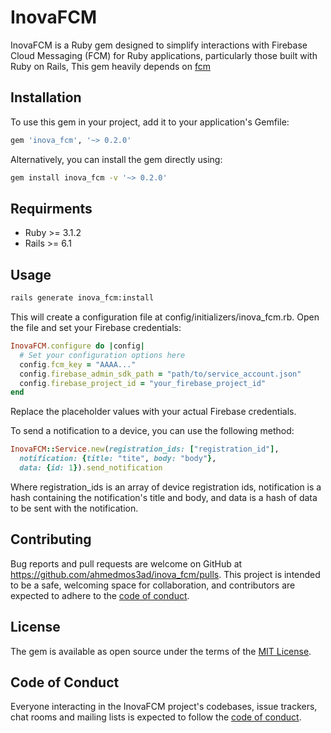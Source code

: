 # InovaFCM

InovaFCM is a Ruby gem designed to simplify interactions with Firebase Cloud Messaging (FCM) for Ruby applications, particularly those built with Ruby on Rails, This gem heavily depends on [fcm](https://github.com/decision-labs/fcm)

## Installation

To use this gem in your project, add it to your application's Gemfile:

```ruby
gem 'inova_fcm', '~> 0.2.0'
```

Alternatively, you can install the gem directly using:

```bash
gem install inova_fcm -v '~> 0.2.0'
```

## Requirments

- Ruby >= 3.1.2
- Rails >= 6.1

## Usage

```bash
rails generate inova_fcm:install
```

This will create a configuration file at config/initializers/inova_fcm.rb. Open the file and set your Firebase credentials:

```ruby
InovaFCM.configure do |config|
  # Set your configuration options here
  config.fcm_key = "AAAA..."
  config.firebase_admin_sdk_path = "path/to/service_account.json"
  config.firebase_project_id = "your_firebase_project_id"
end
```

Replace the placeholder values with your actual Firebase credentials.

To send a notification to a device, you can use the following method:

```ruby
InovaFCM::Service.new(registration_ids: ["registration_id"],
  notification: {title: "tite", body: "body"},
  data: {id: 1}).send_notification
```

Where registration_ids is an array of device registration ids, notification is a hash containing the notification's title and body, and data is a hash of data to be sent with the notification.

## Contributing

Bug reports and pull requests are welcome on GitHub at <https://github.com/ahmedmos3ad/inova_fcm/pulls>. This project is intended to be a safe, welcoming space for collaboration, and contributors are expected to adhere to the [code of conduct](https://github.com/ahmedmos3ad/inova_fcm/blob/master/CODE_OF_CONDUCT.md).

## License

The gem is available as open source under the terms of the [MIT License](https://opensource.org/licenses/MIT).

## Code of Conduct

Everyone interacting in the InovaFCM project's codebases, issue trackers, chat rooms and mailing lists is expected to follow the [code of conduct](https://github.com/ahmedmos3ad/inova_fcm/blob/master/CODE_OF_CONDUCT.md).
